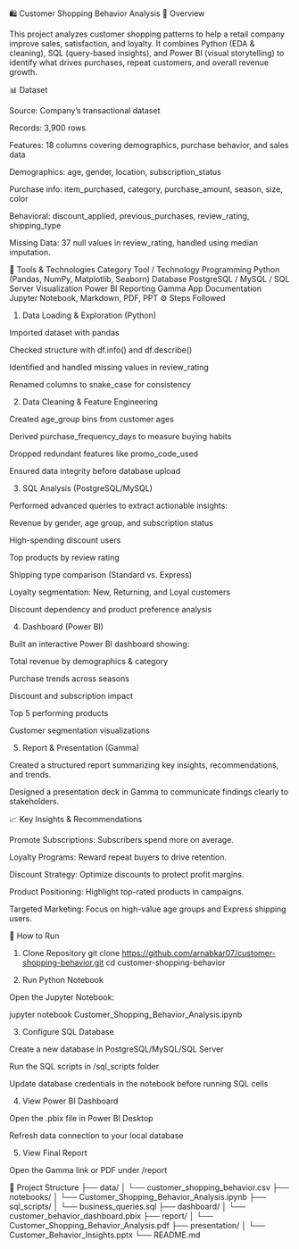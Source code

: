 🛍️ Customer Shopping Behavior Analysis
📘 Overview

This project analyzes customer shopping patterns to help a retail company improve sales, satisfaction, and loyalty. It combines Python (EDA & cleaning), SQL (query-based insights), and Power BI (visual storytelling) to identify what drives purchases, repeat customers, and overall revenue growth.

📊 Dataset

Source: Company’s transactional dataset

Records: 3,900 rows

Features: 18 columns covering demographics, purchase behavior, and sales data

Demographics: age, gender, location, subscription_status

Purchase info: item_purchased, category, purchase_amount, season, size, color

Behavioral: discount_applied, previous_purchases, review_rating, shipping_type

Missing Data: 37 null values in review_rating, handled using median imputation.

🧰 Tools & Technologies
Category	Tool / Technology
Programming	Python (Pandas, NumPy, Matplotlib, Seaborn)
Database	PostgreSQL / MySQL / SQL Server
Visualization	Power BI
Reporting	Gamma App
Documentation	Jupyter Notebook, Markdown, PDF, PPT
⚙️ Steps Followed
1. Data Loading & Exploration (Python)

Imported dataset with pandas

Checked structure with df.info() and df.describe()

Identified and handled missing values in review_rating

Renamed columns to snake_case for consistency

2. Data Cleaning & Feature Engineering

Created age_group bins from customer ages

Derived purchase_frequency_days to measure buying habits

Dropped redundant features like promo_code_used

Ensured data integrity before database upload

3. SQL Analysis (PostgreSQL/MySQL)

Performed advanced queries to extract actionable insights:

Revenue by gender, age group, and subscription status

High-spending discount users

Top products by review rating

Shipping type comparison (Standard vs. Express)

Loyalty segmentation: New, Returning, and Loyal customers

Discount dependency and product preference analysis

4. Dashboard (Power BI)

Built an interactive Power BI dashboard showing:

Total revenue by demographics & category

Purchase trends across seasons

Discount and subscription impact

Top 5 performing products

Customer segmentation visualizations

5. Report & Presentation (Gamma)

Created a structured report summarizing key insights, recommendations, and trends.

Designed a presentation deck in Gamma to communicate findings clearly to stakeholders.

📈 Key Insights & Recommendations

Promote Subscriptions: Subscribers spend more on average.

Loyalty Programs: Reward repeat buyers to drive retention.

Discount Strategy: Optimize discounts to protect profit margins.

Product Positioning: Highlight top-rated products in campaigns.

Targeted Marketing: Focus on high-value age groups and Express shipping users.

🚀 How to Run
1. Clone Repository
git clone https://github.com/arnabkar07/customer-shopping-behavior.git
cd customer-shopping-behavior

2. Run Python Notebook

Open the Jupyter Notebook:

jupyter notebook Customer_Shopping_Behavior_Analysis.ipynb

3. Configure SQL Database

Create a new database in PostgreSQL/MySQL/SQL Server

Run the SQL scripts in /sql_scripts folder

Update database credentials in the notebook before running SQL cells

4. View Power BI Dashboard

Open the .pbix file in Power BI Desktop

Refresh data connection to your local database

5. View Final Report

Open the Gamma link or PDF under /report

📂 Project Structure
├── data/
│   └── customer_shopping_behavior.csv
├── notebooks/
│   └── Customer_Shopping_Behavior_Analysis.ipynb
├── sql_scripts/
│   └── business_queries.sql
├── dashboard/
│   └── customer_behavior_dashboard.pbix
├── report/
│   └── Customer_Shopping_Behavior_Analysis.pdf
├── presentation/
│   └── Customer_Behavior_Insights.pptx
└── README.md
